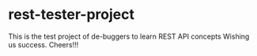 # rest-tester-project
This is the test project of de-buggers to learn REST API concepts
Wishing us success. Cheers!!!
